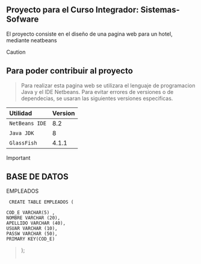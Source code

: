 ## Proyecto para el Curso Integrador: Sistemas-Sofware

El proyecto consiste en el diseño de una pagina web para un hotel, mediante neatbeans 

> [!CAUTION]
> ## Para poder contribuir al proyecto
> > Para realizar esta pagina web se utilizara el lenguaje de programacion Java y el IDE Netbeans.
> Para evitar errores de versiones o de dependecias, se usaran las siguientes versiones especificas.
> > 
> | Utilidad    | Version     |
> | :---------- | :---------- |
> | `NetBeans IDE`  | 8.2          |
> | `Java JDK`  | 8           |
> | `GlassFish` | 4.1.1      |

>[!IMPORTANT]
> ## BASE DE DATOS
> 
>  EMPLEADOS
> ```
>  CREATE TABLE EMPLEADOS (
    COD_E VARCHAR(5) ,
    NOMBRE VARCHAR (20),
    APELLIDO VARCHAR (40),
    USUAR VARCHAR (10),
    PASSW VARCHAR (50),
    PRIMARY KEY(COD_E)
> );
> ```
